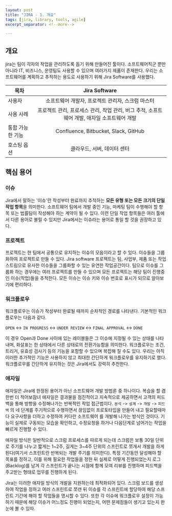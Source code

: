 ```yaml
---
layout: post
title: "JIRA - 1. 개요"
tags: [jira, library, tools, agile]
excerpt_separator: <!--more-->

---
```


## 개요

jira는 팀이 각자의 작업을 관리하도록 돕기 위해 만들어진 툴이다. 소프트웨어직군 뿐만 아니라 IT, 비즈니스, 운영팀도 사용할 수 있으며 여러가지 제품이 존재한다.  <!--more--> 우리는 소프트웨어를 계획하고 추적하는 용도로 사용하기 위해 Jira Software를 사용했다. 



| 목차             |                        Jira Software                         |
| ---------------- | :----------------------------------------------------------: |
| 사용자           |      소프트웨어 개발자, 프로젝트 관리자, 스크럼 마스터       |
| 사용 사례        | 프로젝트 관리, 프로세스 관리, 작업 관리, 버그 추적, 소프트웨어 개발, 애자일 소프트웨어 개발 |
| 통합 가능한 기능 |             Confluence, Bitbucket, Slack, GitHub             |
| 호스팅 옵션      |                 클라우드, 서버, 데이터 센터                  |



## 핵심 용어

### 이슈

Jira에서 말하는 '이슈'란 작성부터 완료까지 추적하는 **모든 유형 또는 모든 크기의 단일 작업 항목**을 의미한다. 소프트웨어 팀에서 개발 중인 기능, 마케팅 팀이 수행해야 할 항목 또는 법률팀이 작성해야 하는 계약이 될 수 있다. 이런 단일 작업 항목들은 여러 툴에서 다른 용어로 불릴 수 있지만 Jira에서는 이슈라는 용어로 통일 할 것을 권장하고 있다.

### 프로젝트

프로젝트는 한 팀에서 공통으로 유지하는 이슈의 모음이라고 할 수 있다. 이슈들을 그룹화하여 프로젝트로 만들 수 있다. Jira software 프로젝트는 팀, 사업부, 제품 또는 작업스트림으로 유사한 이슈들을 그룹화할 수 있는 유연한 작업공간이다. 팀으로 이슈를 그룹화 하는 경우에는 여러 프로젝트를 만들 수 있으며 모든 프로젝트는 해당 팀이 진행중인 이슈(작업)들을 추적한다. 모든 이슈는 이슈 키와 이슈 번호로 표시가 되므로 알아보기에 편리하다.

### 워크플로우

워크플로우는 이슈가 작성부터 완료될 때까지 순차적인 경로를 나타낸다. 기본적인 워크플로우는 다음과 같다.

`OPEN` <-> `IN PROGRESS` <-> `UNDER REVIEW` <-> `FINAL APPROVAL` <-> `DONE`

이 경우 Open과 Done 사이에 있는 레이블들은 그 이슈에 지정될 수 있는 상태를 나타내며, 화살표는 한 상태에서 다른 상태로의 전환가능함을 의미한다. 워크플로우는 조건, 트리거, 유효성 검사기 등의 기능을 포함할 수 있으며 복잡해 질 수도 있다. 우리는 아직 이러한 추가적인 기능은 사용하지 않고 최대한 간단하게 워크플로우를 유지하기로 했다. 워크플로우를 간단하게 유지하는 것은 Jira에서도 강력히 추천한다.

### 애자일

애자일은 Jira에 한정된 용어가 아닌 소프트웨어 개발 방법론 중 하나이다. 복습을 할 겸 한번 더 적어보잠녀 애자일은 결과물을 점진적이고 지속적으로 제공하면서 고객의 피드백을 통해 방향을 수정해나가는 반복적인 작업 접근법이다. `분석` -> `설계` -> `개발` -> `피드백` 의 네 단계를 주기적으로 수행하면서 끊임없이 프로토타입을 만들어 내고 필요할때마다 요구사항을 더하고 수정하여 커다란 소프트웨어 를 개발해 나가는 방식인 것이다. 기능이 실제로 구동되는 모습을 확인하고, 수정요청을 하거나 다음단계로 넘어가는 작업을 빠르게 진행할 수 있다. 

애자일 방식은 일반적으로 스크럼 프로세스를 따르게 되는데 스크럼은 보통 30일 단위로 주기를 나누고 짧게는 1~2주, 길게는 3~4주 단위의 스프린트로 쪼개서 개발을 하게 된다(여기서 스프린트란 반복되는 개발 주기를 의미한다). 특정 기간동안 달성해야 할 목표를 정하고, 이를 위해 필요한 작업들을 정한 뒤 실제로 어떻게 진행되었는지 로그(Backlog)를 남겨 각 스프린트가 끝나는 시점에 함께 모여 리뷰를 진행하며 피드백을 주고받는 형태로 업무를 진행하게 된다.

Jira는 이러한 애자일 방식의 개발을 지원하는데 최적화되어 있다. 스크럼 보드를 생성하여 작업을 정하고 여러 스프린트로 쪼갠 뒤 이슈를  각 스프린트에 할당하여 해당 스프린트 기간에 해야 할 작업들을 명시할 수 있다. 또한 각 이슈에 워크플로우 설정이 가능하기 때문에 해당 이슈가 어느정도 진행이 되었는지, 어떤 문제점들이 생기고 있는지 한눈에 볼 수 있따.

